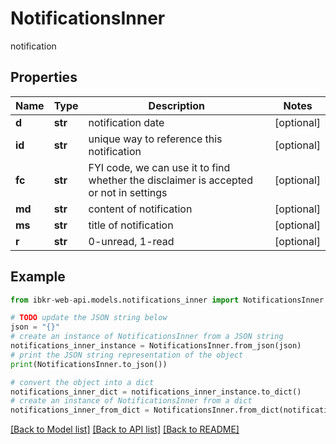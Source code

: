 # NotificationsInner

notification

## Properties

Name | Type | Description | Notes
------------ | ------------- | ------------- | -------------
**d** | **str** | notification date | [optional] 
**id** | **str** | unique way to reference this notification | [optional] 
**fc** | **str** | FYI code, we can use it to find whether the disclaimer is accepted or not in settings | [optional] 
**md** | **str** | content of notification | [optional] 
**ms** | **str** | title of notification | [optional] 
**r** | **str** | 0-unread, 1-read | [optional] 

## Example

```python
from ibkr-web-api.models.notifications_inner import NotificationsInner

# TODO update the JSON string below
json = "{}"
# create an instance of NotificationsInner from a JSON string
notifications_inner_instance = NotificationsInner.from_json(json)
# print the JSON string representation of the object
print(NotificationsInner.to_json())

# convert the object into a dict
notifications_inner_dict = notifications_inner_instance.to_dict()
# create an instance of NotificationsInner from a dict
notifications_inner_from_dict = NotificationsInner.from_dict(notifications_inner_dict)
```
[[Back to Model list]](../README.md#documentation-for-models) [[Back to API list]](../README.md#documentation-for-api-endpoints) [[Back to README]](../README.md)


